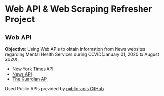 # Web API & Web Scraping Refresher Project

## Web API
**Objective**: 
Using Web APIs to obtain information from News websites regarding Mental Health Services during COVID(January 01, 2020 to August 2020).

- [New York Times API](https://developer.nytimes.com/)
- [News API](https://newsapi.org/)
- [The Guardian API](http://open-platform.theguardian.com/)


Used Public APIs provided by [public-apis GitHub](https://github.com/public-apis/public-apis/blob/master/README.md#news)